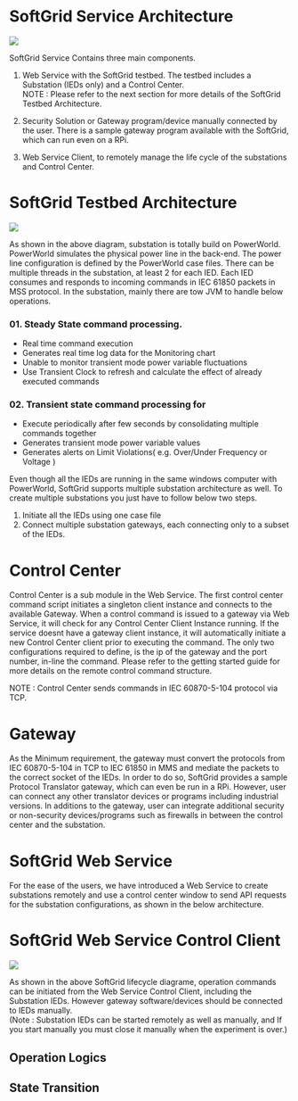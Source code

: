 



# SoftGrid Service Architecture  
![](https://github.com/smartgridadsc/smartpower/blob/master/API/Images/testbed%20architecture.png)

SoftGrid Service Contains three main components.  

01. Web Service with the SoftGrid testbed. The testbed includes a Substation (IEDs only) and a Control Center.   
NOTE : Please refer to the next section for more details of the SoftGrid Testbed Architecture.  

02. Security Solution or Gateway program/device manually connected by the user. There is a sample gateway program available with the SoftGrid, which can run even on a RPi.  
03. Web Service Client, to remotely manage the life cycle of the substations and Control Center.   

# SoftGrid Testbed Architecture  

![](https://github.com/smartgridadsc/smartpower/blob/master/API/Images/architecture/TestBed_Overview.png)  

As shown in the above diagram, substation is totally build on PowerWorld. PowerWorld simulates the physical power line in the back-end. The power line configuration is defined by the PowerWorld case files. There can be multiple threads in the substation, at least 2 for each IED. Each IED consumes and responds to incoming commands in IEC 61850 packets in MSS protocol.
In the substation, mainly there are tow JVM to handle below operations.  


### 01. Steady State command processing.  
* Real time command execution  
* Generates real time log data for the Monitoring chart  
* Unable to monitor transient mode power variable fluctuations  
* Use Transient Clock to refresh and calculate the effect of already executed commands  

### 02. Transient state command processing for   
* Execute periodically after few seconds by consolidating multiple commands together  
* Generates transient mode power variable values  
* Generates alerts on Limit Violations( e.g. Over/Under Frequency or Voltage )   

Even though all the IEDs are running in the same windows computer with PowerWorld, SoftGrid supports multiple substation architecture as well. To create multiple substations you just have to follow below two steps.  

01. Initiate all the IEDs using one case file     
02. Connect multiple substation gateways, each connecting only to a subset of the IEDs.  

# Control Center
Control Center is a sub module in the Web Service. The first control center command script initiates a singleton client instance and connects to the available Gateway. When a control command is issued to a gateway via Web Service, it will check for any Control Center Client Instance running. If the service doesnt have a gateway client instance, it will automatically initiate a new Control Center client prior to executing the command.  The only two configurations required to define, is the ip of the gateway and the port number, in-line the command. Please refer to the getting started guide for more details on the remote control command structure.  

NOTE : Control Center sends commands in IEC 60870-5-104 protocol via TCP.

# Gateway

As the Minimum requirement, the gateway must convert the protocols from IEC 60870-5-104 in TCP to IEC 61850 in MMS and mediate the packets to the correct socket of the IEDs. In order to do so, SoftGrid provides a sample Protocol Translator gateway, which can even be run in a RPi. However, user can connect any other translator devices or programs including industrial versions. In additions to the gateway, user can integrate additional security or non-security devices/programs such as firewalls in between the control center and the substation.

# SoftGrid Web Service  
For the ease of the users, we have introduced a Web Service to create substations remotely and use a control center window to send API requests for the substation configurations, as shown in the below architecture. 

# SoftGrid Web Service Control Client
![](https://github.com/smartgridadsc/SoftGrid/blob/master/API/Images/SoftGrid%20Lifecycle.png)  

As shown in the above SoftGrid lifecycle diagrame, operation commands can be initiated from the Web Service Control Client, including the Substation IEDs. However gateway software/devices should be connected to IEDs manually.  
(Note : Substation IEDs can be started remotely as well as manually, and If you start manually you must close it manually when the experiment is over.)  

## Operation Logics
## State Transition
